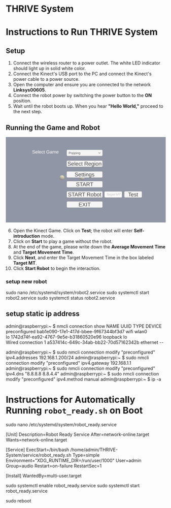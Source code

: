 # THRIVE System
 

# Instructions to Run THRIVE System

## Setup

1. Connect the wireless router to a power outlet. The white LED indicator should light up in solid white color.
2. Connect the Kinect's USB port to the PC and connect the Kinect's power cable to a power source.
3. Open the computer and ensure you are connected to the network **Linksys00605**.
4. Connect the robot power by switching the power button to the **ON** position.
5. Wait until the robot boots up. When you hear **"Hello World,"** proceed to the next step.

## Running the Game and Robot

![Menu Illustration](menu.PNG)

6. Open the Kinect Game. Click on **Test**; the robot will enter **Self-introduction** mode.
7. Click on **Start** to play a game without the robot.
8. At the end of the game, please write down the **Average Movement Time** and **Target Movement Time**.
9. Click **Next**, and enter the Target Movement Time in the box labeled **Target MT**.
10. Click **Start Robot** to begin the interaction.


### setup new robot
sudo nano /etc/systemd/system/robot2.service
sudo systemctl start robot2.service
sudo systemctl status robot2.service


## setup static ip address
admin@raspberrypi:~ $ nmcli connection show
NAME                UUID                                  TYPE      DEVICE 
preconfigured       bab1e090-17e1-417d-bbee-9f67344bf3d7  wifi      wlan0  
lo                  1742d74f-ea92-4767-9e5e-b31860520e96  loopback  lo     
Wired connection 1  a537414c-649c-34ab-bb22-70d57162342b  ethernet  --     

admin@raspberrypi:~ $ sudo nmcli connection modify "preconfigured" ipv4.addresses 192.168.1.200/24
admin@raspberrypi:~ $ sudo nmcli connection modify "preconfigured" ipv4.gateway 192.168.1.1
admin@raspberrypi:~ $ sudo nmcli connection modify "preconfigured" ipv4.dns "8.8.8.8 8.8.4.4"
admin@raspberrypi:~ $ sudo nmcli connection modify "preconfigured" ipv4.method manual
admin@raspberrypi:~ $ ip -a



# Instructions for Automatically Running `robot_ready.sh` on Boot

sudo nano /etc/systemd/system/robot_ready.service

[Unit]
Description=Robot Ready Service
After=network-online.target
Wants=network-online.target

[Service]
ExecStart=/bin/bash /home/admin/THRIVE-System/service/robot_ready.sh
Type=simple
Environment="XDG_RUNTIME_DIR=/run/user/1000"
User=admin
Group=audio
Restart=on-failure
RestartSec=1 

[Install]
WantedBy=multi-user.target

sudo systemctl enable robot_ready.service
sudo systemctl start robot_ready.service

sudo reboot